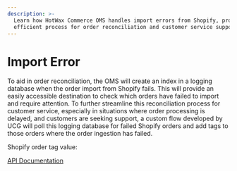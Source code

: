 ```yaml
---
description: >-
  Learn how HotWax Commerce OMS handles import errors from Shopify, providing an
  efficient process for order reconciliation and customer service support.
---
```


# Import Error

To aid in order reconciliation, the OMS will create an index in a logging database when the order import from Shopify fails. This will provide an easily accessible destination to check which orders have failed to import and require attention. To further streamline this reconciliation process for customer service, especially in situations where order processing is delayed, and customers are seeking support, a custom flow developed by UCG will poll this logging database for failed Shopify orders and add tags to those orders where the order ingestion has failed.

Shopify order tag value:

[API Documentation](https://docs.hotwax.co/integration-resources/v/hotwax-commerce/apis/orders/order-reconciliations)
